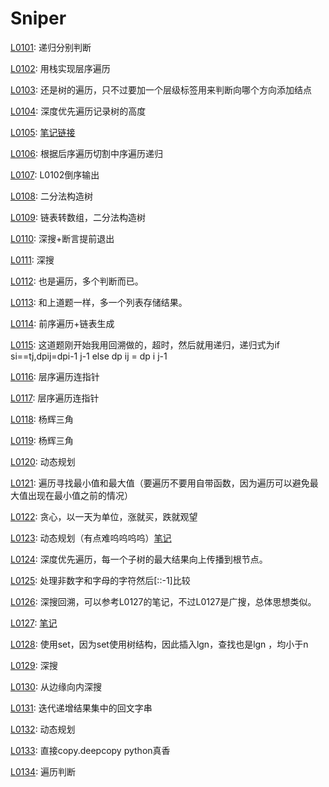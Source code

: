 # Sniper
[L0101](https://leetcode-cn.com/problems/symmetric-tree/): 递归分别判断

[L0102](https://leetcode-cn.com/problems/binary-tree-level-order-traversal/): 用栈实现层序遍历

[L0103](https://leetcode-cn.com/problems/binary-tree-zigzag-level-order-traversal/): 还是树的遍历，只不过要加一个层级标签用来判断向哪个方向添加结点

[L0104](https://leetcode-cn.com/problems/maximum-depth-of-binary-tree/): 深度优先遍历记录树的高度

[L0105](https://leetcode-cn.com/problems/construct-binary-tree-from-preorder-and-inorder-traversal/):
[笔记链接](http://www.sniper97.cn/index.php/note/algorithm/2935/)

[L0106](https://leetcode-cn.com/problems/construct-binary-tree-from-inorder-and-postorder-traversal/): 根据后序遍历切割中序遍历递归

[L0107](https://leetcode-cn.com/problems/binary-tree-level-order-traversal-ii/): L0102倒序输出

[L0108](https://leetcode-cn.com/problems/convert-sorted-array-to-binary-search-tree/): 二分法构造树

[L0109](https://leetcode-cn.com/problems/convert-sorted-list-to-binary-search-tree/): 链表转数组，二分法构造树

[L0110](https://leetcode-cn.com/problems/balanced-binary-tree/): 深搜+断言提前退出

[L0111](https://leetcode-cn.com/problems/minimum-depth-of-binary-tree/): 深搜

[L0112](https://leetcode-cn.com/problems/path-sum/): 也是遍历，多个判断而已。

[L0113](https://leetcode-cn.com/problems/path-sum/): 和上道题一样，多一个列表存储结果。

[L0114](https://leetcode-cn.com/problems/flatten-binary-tree-to-linked-list/): 前序遍历+链表生成

[L0115](https://leetcode-cn.com/problems/distinct-subsequences/): 这道题刚开始我用回溯做的，超时，然后就用递归，递归式为if si==tj,dpij=dpi-1 j-1 else dp ij = dp i j-1

[L0116](https://leetcode-cn.com/problems/populating-next-right-pointers-in-each-node/): 层序遍历连指针

[L0117](https://leetcode-cn.com/problems/populating-next-right-pointers-in-each-node-ii/): 层序遍历连指针

[L0118](https://leetcode-cn.com/problems/pascals-triangle/): 杨辉三角

[L0119](https://leetcode-cn.com/problems/pascals-triangle-ii/): 杨辉三角

[L0120](https://leetcode-cn.com/problems/pascals-triangle-ii/): 动态规划

[L0121](https://leetcode-cn.com/problems/best-time-to-buy-and-sell-stock/): 遍历寻找最小值和最大值（要遍历不要用自带函数，因为遍历可以避免最大值出现在最小值之前的情况）

[L0122](https://leetcode-cn.com/problems/best-time-to-buy-and-sell-stock-ii/): 贪心，以一天为单位，涨就买，跌就观望

[L0123](https://leetcode-cn.com/problems/best-time-to-buy-and-sell-stock-iii/): 动态规划（有点难呜呜呜呜）[笔记](http://www.sniper97.cn/index.php/note/algorithm/3419/)

[L0124](https://leetcode-cn.com/problems/binary-tree-maximum-path-sum/): 深度优先遍历，每一个子树的最大结果向上传播到根节点。

[L0125](https://leetcode-cn.com/problems/valid-palindrome/): 处理非数字和字母的字符然后[::-1]比较

[L0126](https://leetcode-cn.com/problems/word-ladder-ii/): 深搜回溯，可以参考L0127的笔记，不过L0127是广搜，总体思想类似。

[L0127](https://leetcode-cn.com/problems/word-ladder/): [笔记](http://www.sniper97.cn/index.php/note/algorithm/3430/)

[L0128](https://leetcode-cn.com/problems/longest-consecutive-sequence/): 使用set，因为set使用树结构，因此插入lgn，查找也是lgn ，均小于n

[L0129](https://leetcode-cn.com/problems/sum-root-to-leaf-numbers/): 深搜

[L0130](https://leetcode-cn.com/problems/surrounded-regions/): 从边缘向内深搜

[L0131](https://leetcode-cn.com/problems/palindrome-partitioning/): 迭代递增结果集中的回文字串

[L0132](https://leetcode-cn.com/problems/palindrome-partitioning-ii/): 动态规划

[L0133](https://leetcode-cn.com/problems/palindrome-partitioning-ii/): 直接copy.deepcopy   python真香

[L0134](https://leetcode-cn.com/problems/gas-station/): 遍历判断




